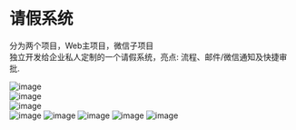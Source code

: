 # 请假系统
分为两个项目，Web主项目，微信子项目  
独立开发给企业私人定制的一个请假系统，亮点: 流程、邮件/微信通知及快捷审批.

![image](https://github.com/iUndeined/leave_sys/tree/master/samples/流程定义.png)  
![image](https://github.com/iUndeined/leave_sys/tree/master/samples/个人信息.png)  
![image](https://github.com/iUndeined/leave_sys/tree/master/samples/假单申请.png)  
![image](https://github.com/iUndeined/leave_sys/tree/master/samples/假单确认.png)  ![image](https://github.com/iUndeined/leave_sys/tree/master/samples/我的假单列表.png)  ![image](https://github.com/iUndeined/leave_sys/tree/master/samples/假单回执.png)  ![image](https://github.com/iUndeined/leave_sys/tree/master/samples/待处理列表.png)  ![image](https://github.com/iUndeined/leave_sys/tree/master/samples/审批界面.png)  
